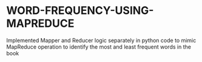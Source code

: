 # WORD-FREQUENCY-USING-MAPREDUCE

Implemented Mapper and Reducer logic separately in python code to mimic MapReduce operation to identify the most and least frequent words in the book
